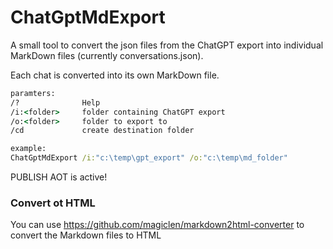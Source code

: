 # ChatGptMdExport

A small tool to convert the json files from the ChatGPT export into individual MarkDown files (currently conversations.json).

Each chat is converted into its own MarkDown file.

```cmd
paramters:
/?              Help
/i:<folder>     folder containing ChatGPT export
/o:<folder>     folder to export to
/cd             create destination folder

example:
ChatGptMdExport /i:"c:\temp\gpt_export" /o:"c:\temp\md_folder"
```

PUBLISH AOT is active!

### Convert ot HTML
You can use https://github.com/magiclen/markdown2html-converter to convert the Markdown files to HTML
